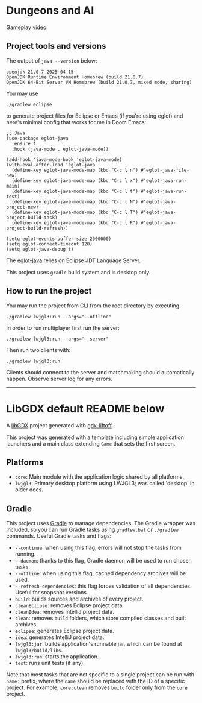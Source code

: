 # Dungeons and AI

Gameplay [video](https://www.youtube.com/watch?v=5Vwz1Q-SAQg&ab_channel=AgrYpn1a).

## Project tools and versions
The output of `java --version` below:
```
openjdk 21.0.7 2025-04-15
OpenJDK Runtime Environment Homebrew (build 21.0.7)
OpenJDK 64-Bit Server VM Homebrew (build 21.0.7, mixed mode, sharing)
```

You may use
```
./gradlew eclipse
```
to generate project files for Eclipse or Emacs (if you're using eglot) and here's minimal config that works for me in Doom Emacs:
```elisp
;; Java
(use-package eglot-java
  :ensure t
  :hook (java-mode . eglot-java-mode))

(add-hook 'java-mode-hook 'eglot-java-mode)
(with-eval-after-load 'eglot-java
  (define-key eglot-java-mode-map (kbd "C-c l n") #'eglot-java-file-new)
  (define-key eglot-java-mode-map (kbd "C-c l x") #'eglot-java-run-main)
  (define-key eglot-java-mode-map (kbd "C-c l t") #'eglot-java-run-test)
  (define-key eglot-java-mode-map (kbd "C-c l N") #'eglot-java-project-new)
  (define-key eglot-java-mode-map (kbd "C-c l T") #'eglot-java-project-build-task)
  (define-key eglot-java-mode-map (kbd "C-c l R") #'eglot-java-project-build-refresh))

(setq eglot-events-buffer-size 2000000)
(setq eglot-connect-timeout 120)
(setq eglot-java-debug t)
```

The [eglot-java](https://github.com/yveszoundi/eglot-java) relies on Eclipse JDT Language Server.

This project uses `gradle` build system and is desktop only.

## How to run the project
You may run the project from CLI from the root directory by executing:
```
./gradlew lwjgl3:run --args="--offline"
```

In order to run multiplayer first run the server:
```
./gradlew lwjgl3:run --args="--server"
```

Then run two clients with:
```
./gradlew lwjgl3:run
```

Clients should connect to the server and matchmaking should automatically happen. Observe server log for any errors.

-----

# LibGDX default README below

A [libGDX](https://libgdx.com/) project generated with [gdx-liftoff](https://github.com/libgdx/gdx-liftoff).

This project was generated with a template including simple application launchers and a main class extending `Game` that sets the first screen.

## Platforms

- `core`: Main module with the application logic shared by all platforms.
- `lwjgl3`: Primary desktop platform using LWJGL3; was called 'desktop' in older docs.

## Gradle

This project uses [Gradle](https://gradle.org/) to manage dependencies.
The Gradle wrapper was included, so you can run Gradle tasks using `gradlew.bat` or `./gradlew` commands.
Useful Gradle tasks and flags:

- `--continue`: when using this flag, errors will not stop the tasks from running.
- `--daemon`: thanks to this flag, Gradle daemon will be used to run chosen tasks.
- `--offline`: when using this flag, cached dependency archives will be used.
- `--refresh-dependencies`: this flag forces validation of all dependencies. Useful for snapshot versions.
- `build`: builds sources and archives of every project.
- `cleanEclipse`: removes Eclipse project data.
- `cleanIdea`: removes IntelliJ project data.
- `clean`: removes `build` folders, which store compiled classes and built archives.
- `eclipse`: generates Eclipse project data.
- `idea`: generates IntelliJ project data.
- `lwjgl3:jar`: builds application's runnable jar, which can be found at `lwjgl3/build/libs`.
- `lwjgl3:run`: starts the application.
- `test`: runs unit tests (if any).

Note that most tasks that are not specific to a single project can be run with `name:` prefix, where the `name` should be replaced with the ID of a specific project.
For example, `core:clean` removes `build` folder only from the `core` project.

